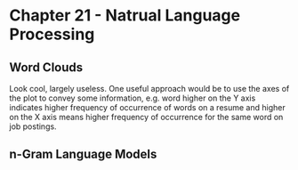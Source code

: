 # Chapter 21 - Natrual Language Processing

## Word Clouds

Look cool, largely useless. One useful approach would be to use the axes of the plot to convey some information, e.g. word higher on the Y axis indicates higher frequency of occurrence of words on a resume and higher on the X axis means higher frequency of occurrence for the same word on job postings.

## n-Gram Language Models



